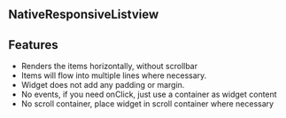 ## NativeResponsiveListview

## Features
- Renders the items horizontally, without scrollbar
- Items will flow into multiple lines where necessary.
- Widget does not add any padding or margin.
- No events, if you need onClick, just use a container as widget content
- No scroll container, place widget in scroll container where necessary
